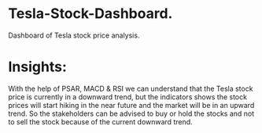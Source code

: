 # Tesla-Stock-Dashboard.
Dashboard of Tesla stock price analysis.  

# Insights:
With the help of PSAR, MACD & RSI we can understand that the Tesla stock price is currently in a downward trend, but the indicators shows the stock prices will start hiking in the near future and the market will be in an upward trend. So the stakeholders can be advised to buy or hold the stocks and not to sell the stock because of the current downward trend.
